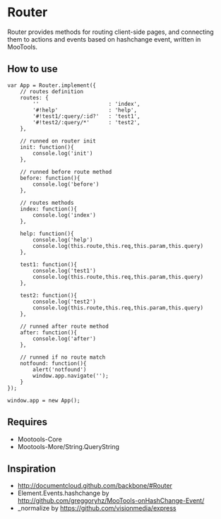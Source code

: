 Router
===========

Router provides methods for routing client-side pages, and connecting them to actions and events based on hashchange event, written in MooTools.

How to use
----------

	var App = Router.implement({
		// routes definition
		routes: {
			''						: 'index',
			'#!help'				: 'help',
			'#!test1/:query/:id?'	: 'test1',
			'#!test2/:query/*'		: 'test2',
		},
		
		// runned on router init
		init: function(){  
			console.log('init')
		},
		
		// runned before route method
		before: function(){ 
			console.log('before')
		},
		
		// routes methods
		index: function(){
			console.log('index')
		},
		
		help: function(){
			console.log('help')
			console.log(this.route,this.req,this.param,this.query)
		},
		
		test1: function(){
			console.log('test1')
			console.log(this.route,this.req,this.param,this.query)
		},
		
		test2: function(){
			console.log('test2')
			console.log(this.route,this.req,this.param,this.query)
		},
		
		// runned after route method
		after: function(){
			console.log('after')
		},
		
		// runned if no route match
		notfound: function(){
			alert('notfound')
			window.app.navigate('');
		}
	});
	
	window.app = new App();

Requires
-----------------
 * Mootools-Core
 * Mootools-More/String.QueryString

Inspiration
-----------------
 * http://documentcloud.github.com/backbone/#Router
 * Element.Events.hashchange by http://github.com/greggoryhz/MooTools-onHashChange-Event/
 * _normalize by https://github.com/visionmedia/express

